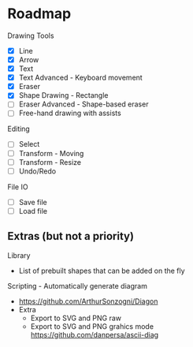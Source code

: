 # Roadmap

Drawing Tools
- [x] Line
- [x] Arrow
- [x] Text
- [x] Text Advanced - Keyboard movement
- [x] Eraser
- [x] Shape Drawing - Rectangle
- [ ] Eraser Advanced - Shape-based eraser
- [ ] Free-hand drawing with assists

Editing
- [ ] Select
- [ ] Transform - Moving
- [ ] Transform - Resize
- [ ] Undo/Redo

File IO
- [ ] Save file
- [ ] Load file

## Extras (but not a priority)

Library
  - List of prebuilt shapes that can be added on the fly

Scripting - Automatically generate diagram
  - https://github.com/ArthurSonzogni/Diagon
  - Extra
    - Export to SVG and PNG raw
    - Export to SVG and PNG grahics mode
      https://github.com/danpersa/ascii-diag